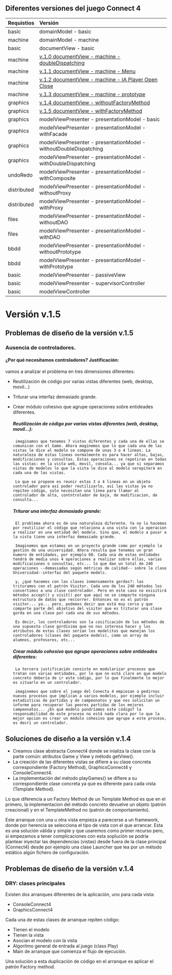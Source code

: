## Diferentes versiones del juego Connect 4

| Requistios  | Versión |
|:------------- |:-------------|
| basic  | domainModel - basic|
| machine | domainModel - machine |
| basic | documentView - basic |
| machine | [v.1.0 documentView - machine - doubleDispatching](https://github.com/js-rom/connect4/tree/v.1.0) |
| machine | [v.1.1 documentView - machine - Menu](https://github.com/js-rom/connect4/tree/v.1.1) |
| machine | [v.1.2 documentView - machine - IA Player Open Close](https://github.com/js-rom/connect4/tree/v.1.2) |
| machine | [v.1.3 documentView - machine - prototype](https://github.com/js-rom/connect4/tree/v.1.3) |
| graphics | [v.1.4 documentView - withoutFactoryMethod](https://github.com/js-rom/connect4/tree/v.1.4) |
| graphics | [v.1.5 documentView - withFactoryMethod](https://github.com/js-rom/connect4/tree/v.1.5) |
| graphics | modelViewPresenter - presentationModel - basic |
| graphics | modelViewPresenter - presentationModel - withFacade |
| graphics | modelViewPresenter - presentationModel - withoutDoubleDispatching |
| graphics | modelViewPresenter - presentationModel - withDoubleDispatching |
| undoRedo | modelViewPresenter - presentationModel - withComposite |
| distributed | modelViewPresenter - presentationModel - withoutProxy |
| distributed | modelViewPresenter - presentationModel - withProxy |
| files | modelViewPresenter - presentationModel - withoutDAO |
| files | modelViewPresenter - presentationModel - withDAO |
| bbdd | modelViewPresenter - presentationModel - withoutPrototype |
| bbdd | modelViewPresenter - presentationModel - withPrototype |
| basic | modelViewPresenter - passiveView |
| basic | modelViewPresenter - supervisorController |
| basic | modelViewController |


# Versión v.1.5

## Problemas de diseño de la versión v.1.5

### Ausencia de controladores.

#### ¿Por qué necesitamos controladores? Justificación:
   
vamos a analizar el problema en tres dimensiones diferentes:
 - Reutilización de código por varias vistas diferentes (web, desktop, movil...)
 - Triturar una interfaz demasiado grande.
 - Crear módulo cohesivo que agrupe operaciones sobre entideades diferentes.

    ##### Reutilización de código por varias vistas diferentes (web, desktop, movil...):
        imaginamos que tenemos 7 vistas diferentes y cada una de ellas se comunican con el Game. Ahora maginemos que lo que cada una de las vistas le dice al modelo se compone de unas 3 o 4 lineas. La naturaleza de estas lineas normalmente es para hacer altas, bajas, modificaciones y consultas. Estas operaciones se repetiran en todas las vistas: en la vista web, movil, consola... ya que si separamos vistas de modelos lo que la vista le dice al modelo serepiterá en cada una de las vistas.

        Lo que se propone es reunir estas 3 o 4 lineas en un objeto controlador para así poder reutilizarlo, así las vistas ya no repiten código, solo necesitan una línea para llamar al  controlador de alta, contntrolador de baja, de modificacion, de consulta...
    
    ##### Triturar una interfaz demasiado grande:
        El problema ahora es de una naturaleza diferente. Ya no lo hacemos por reutilizar el código que relaciona a una vista con la operacion a realizar en una entidad del modelo. Sino que, el modelo a pasar a la vista tiene una interfaz demasiado grande.

        Imaginemos que estamos en un proyecto grande como por ejemplo la gestión de una universidad. Ahora resulta que tenemos un gran numero de entidades, por ejemplo 60. Cada una de estas entidades tendrá de media unos 4 operaciones a realizar sobre ellas, varias modificaciones o sonsultas, etc... lo que dan un total de 240 operaciones --demasiadas según métricas de calidad-- sobre la clase Universidad--interfaz del paquete models.

        y, ¿qué hacemos con las clases inmensamente gordas?: las trituramos con el patrón Visitor. Cada uno de los 240 métodos los convertimos a una clase controlador. Pero en este caso no exisitirá métodos accept() y visit() por que aquí no se comparte ninguna estructura de datos que reccorrer. Entonces no es el patrón visitor... ya... pero, podemos decir que está muy cerca y que comparte parte del objetivo del visitor que es triturar una clase gorda en una clase por cada una de sus métodos.

        Es decir, los controladores son la cosificación de los métodos de una supuesta clase gordísima que no nos interesa hacer y los atributos de estas clases serían los modelitos que manejan los controladores (clases del paquete models), como un array de alumnos, profesores, etc...

    ##### Crear módulo cohesivo que agrupe operaciones sobre entideades diferentes:
        La tercera justificación consiste en modularizar procesos que tratan con varias entidades, por lo que no está claro en que modelo concreto debería de ir este código, por lo que finalmente lo mejor es situarlo en un controlador.

        imaginemos que sobre el juego del Conecta 4 empiezan a pedirnos nuevos procesos que implican a varios modelos, por ejemplo incluir estadisticas de partidas y de campeonatos y que nos solicitan un informe para recuperar las peores partidas de los mejores campeonatos... ¿En qué modelo pondríamos este código? la responsabilidad de este proceso no está nada clara por lo que la mejor opcion es crear un módulo cohesivo que agrupe a este proceso, es decri un controlador.


## Soluciones de diseño a la versión v.1.4

- Creamos clase abstracta Connect4 donde se inializa la clase con la parte común: atributos Game y View y método getView().
- La creación de las diferentes vistas se difiere a su clase concreta correspondiente (Factory Method), GraphicsConnect4 y ConsoleConnect4.
- La implementación del método playGames() se difiere a su correspondiente clase concreta ya que es diferente para cada vista (Template Method).

Lo que diferencia a un Factory Method de un Template Method es que en el primero, la implementacion del método concreto devuelve un objeto (patrón creacional) y en el TemplateMethod no (patrón de comportamiento).

Este arranque con una u otra vista empieza a parecerse a un framework, donde por herencia se selecciona el tipo de vista con el que arrancar. Esta es una solución válida y simple y que usaremos como primer recurso pero, si empezamos a tener complicaciones con esta soplución se podría plantear inyectar las dependencias (vistas) desde fuera de la clase principal (Connect4) desde por ejemplo una clase Launcher que lea por un método estático algún fichero de configuración.

## Problemas de diseño de la versión v.1.4

### DRY: clases principales

Existen dos arranques diferentes de la aplicación, uno para cada vista:
- ConsoleConnect4
- GraphicsConnect4

Cada una de estas clases de arranque repiten código:
- Tienen el modelo
- Tienen la vista
- Asocian el modelo con la vista
- Algoritmo general de entrada al juego (class Play)
- Main de arranque que comienza el flujo de ejecución.

Una solución a esta duplicación de código en el arranque es aplicar el patrón Factory method.



